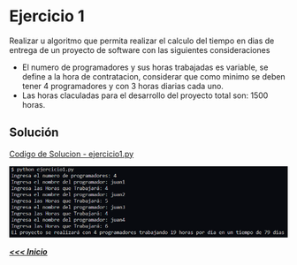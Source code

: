 # **Ejercicio 1**

Realizar u algoritmo que permita realizar el calculo del tiempo en dias de entrega de un proyecto de software con las siguientes consideraciones

* El numero de programadores y sus horas trabajadas es variable, se define a la hora de contratacion, considerar que como minimo se deben tener 4 programadores y con 3 horas diarias cada uno.
* Las horas claculadas para el desarrollo del proyecto total son: 1500 horas.

## **Solución**

[Codigo de Solucion - ejercicio1.py](ejercicio1.py)

![Codigo en Accion](./img/ejercicio1.png)

[_**<<< Inicio**_ ](/README.md)
